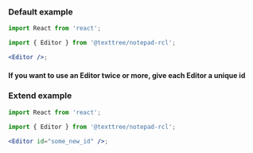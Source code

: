 ### Default example

```jsx
import React from 'react';

import { Editor } from '@texttree/notepad-rcl';

<Editor />;
```

#### If you want to use an Editor twice or more, give each Editor a unique id

### Extend example

```jsx
import React from 'react';

import { Editor } from '@texttree/notepad-rcl';

<Editor id="some_new_id" />;
```
